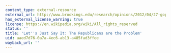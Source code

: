```yaml
---
content_type: external-resource
external_url: http://www.brookings.edu/research/opinions/2012/04/27-gop-mann
has_external_license_warning: true
license: https://en.wikipedia.org/wiki/All_rights_reserved
status: ''
title: 'Let''s Just Say It: The Republicans are the Problem'
uid: aaed7d76-0a7a-4ec6-ab13-a485fad3ffee
wayback_url: ''
---
```

